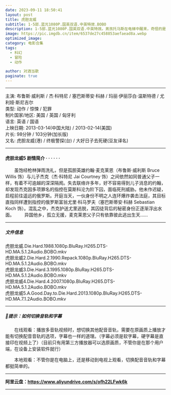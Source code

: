 ```yaml
---
date: 2023-09-11 18:50:41
layout: post
title: 虎胆龙威
subtitle: 1-5部.蓝光1080P.国英双语.中英特效.BOBO
description: 1-5部.蓝光1080P.国英双语.中英特效。男孩托马斯在电梯中醒来，奇怪的是他除了名字之外什么都记不得。当电梯打开，他来到了一个陌生的地方“林间空地”。这里四周被高大的石头墙包围着，墙内住着许多男孩，他们都被困在迷宫里......
image: https://pic.imgdb.cn/item/6537de27c458853aefaead8a.webp
optimized_image: 
category: 电影合集
tags:
  - 科幻
  - 冒险
  - 动作

author: 对酒当歌
paginate: true
---
```


---

主演: 布鲁斯·威利斯 / 杰·科特尼 / 塞巴斯蒂安·科赫 / 玛丽·伊丽莎白·温斯特德 / 尤利娅·斯尼吉尔  
类型: 动作 / 惊悚 / 犯罪  
制片国家/地区: 美国 / 英国 / 匈牙利  
语言: 英语 / 国语  
上映日期: 2013-03-14(中国大陆) / 2013-02-14(美国)  
片长: 98分钟 / 103分钟(加长版)  
又名: 虎胆龙威(港) / 终极警探(台) / 大好日子去死硬(豆友译名)  

---

#### 虎胆龙威5 剧情简介 · · · · · ·

　　虽饱经枪林弹雨洗礼，但是孤胆英雄约翰·麦克莱恩（布鲁斯·威利斯 Bruce Willis 饰）与儿子杰克（杰·科特尼 Jai Courtney 饰）之间依然如同普通父子一样，有着不可逾越的深深隔阂。失去联络许多年，好不容易得到儿子消息的约翰，却发现杰克因多项罪名的指控在莫斯科沦为阶下囚，面临死刑威胁。他未作迟疑，启程前往遥远的俄罗斯。开庭当天，一伙身份不明之人连环爆炸袭击法庭，其目标直指同样遭到指控的俄罗斯富翁尤里·科马罗夫（塞巴斯蒂安·科赫 Sebastian Koch 饰）。混乱之中，杰克护送尤里逃脱，其囚徒背后的秘密身份正逐渐浮出水面。
　　异国他乡，孤立无援，麦克莱恩父子只有依靠彼此逃出生天……

---

##### 文件信息

虎胆龙威.Die.Hard.1988.1080p.BluRay.H265.DTS-HD.MA.5.1.2Audio.BOBO.mkv  
虎胆龙威2.Die.Hard.2.1990.Repack.1080p.BluRay.H265.DTS-HD.MA.5.1.2Audio.BOBO.mkv  
虎胆龙威3.Die.Hard.3.1995.1080p.BluRay.H265.DTS-HD.MA.5.1.2Audio.BOBO.mkv  
虎胆龙威4.Die.Hard.4.2007.1080p.BluRay.H265.DTS-HD.MA.5.1.2Audio.BOBO.mkv  
虎胆龙威5.A.Good.Day.to.Die.Hard.2013.1080p.BluRay.H265.DTS-HD.MA.7.1.2Audio.BOBO.mkv  

---

##### 🔔提示：如何切换音轨和字幕

　　在线观看：播放多音轨视频时，想切换其他配音音轨，需要在原画质上播放才能有切换配音音轨的选项，字幕也一样的道理。（字幕必须是软字幕，硬字幕是直接印在视频上了）（目前只有用第三方播放器可以选原画质，不管你是在那个用户端，在设备上安装软件就行）

　　本地观看：不管你是在电脑上，还是移动到电视上观看，切换配音音轨和字幕都挺简单的。

---

**阿里云盘：<https://www.aliyundrive.com/s/ofh22LFwk6k>**

---

